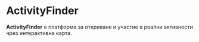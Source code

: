 # ActivityFinder

**ActivityFinder** е платформа за откриване и участие в реални активности чрез интерактивна карта.
